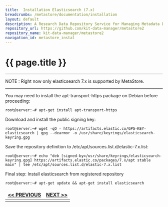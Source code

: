 ```yaml
---
title:  Installation Elasticsearch (7.x)
breadcrumbs: /metastore/documentation/installation
layout: default
description: A Research Data Repository Service for Managing Metadata Documents based on JSON or XML.
repository_url: https://github.com/kit-data-manager/metastore2
repository_name: kit-data-manager/metastore2
navigation_id: metastore_instal
---
```


# {{ page.title }} 
--- 
NOTE
: Right now only elasticsearch 7.x is supported by MetaStore.

--- 

You may need to install the apt-transport-https package on Debian before proceeding:
```
root@server:~# apt-get install apt-transport-https
```

Download and install the public signing key:

```
root@server:~# wget -qO - https://artifacts.elastic.co/GPG-KEY-elasticsearch | gpg --dearmor -o /usr/share/keyrings/elasticsearch-keyring.gpg
```

Save the repository definition to /etc/apt/sources.list.d/elastic-7.x.list:

```
root@server:~# echo "deb [signed-by=/usr/share/keyrings/elasticsearch-keyring.gpg] https://artifacts.elastic.co/packages/7.x/apt stable main" | tee /etc/apt/sources.list.d/elastic-7.x.list
```
Final step: Install elasticsearch from registered repository
```
root@server:~# apt-get update && apt-get install elasticsearch
```

<style>
td, th {
   border: none!important;
}
</style>
| [<< PREVIOUS](setup-server.html)|[NEXT >>](manage-elasticsearch.html)|
|:----|----:|
| | |

